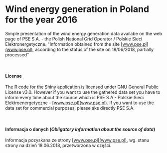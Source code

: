# Wind energy generation in Poland for the year 2016
Simple presentation of the wind energy generation data availabe on the web page of PSE S.A. - the Polish National Grid Operator / Polskie Sieci Elektronergetyczne. 
"Information obtained from the site [www.pse.pl](www.pse.pl), according to the status of the site on 18/06/2018, partially processed"

<br><h4><b>License</b></h4>
The R code for the Shiny application is licensed under GNU General Public License v3.0.
However if you want to use the gathered data set you have to inform every time about the source which is PSE S.A - Polskie Sieci Elektroenergetyczne - [www.pse.pl](www.pse.pl). If you want to use the data set for commercial purposes, please aks directly PSE S.A.

<br><h4><b>Informacja o danych (<i>Obligatory information about the source of data</i>)</b></h4>
Informacja pozyskana ze strony [www.pse.pl](www.pse.pl), wg. stanu strony na dzień 18.06.2018, przetworzona w części.


